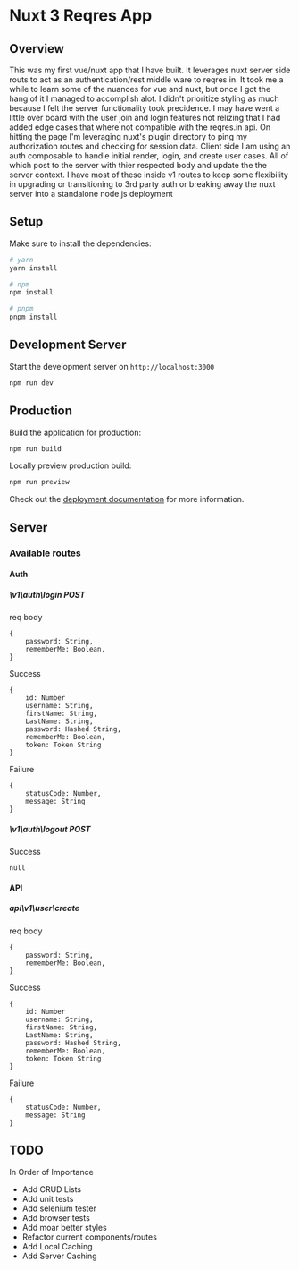 # Nuxt 3 Reqres App

## Overview

This was my first vue/nuxt app that I have built. It leverages nuxt server side routs to act as an authentication/rest middle ware to reqres.in. It took me a while to learn some of the nuances for vue and nuxt, but once I got the hang of it I managed to accomplish alot. I didn't prioritize styling as much because I felt the server functionality took precidence. I may have went a little over board with the user join and login features not relizing that I had added edge cases that where not compatible with the reqres.in api. On hitting the page I'm leveraging nuxt's plugin directory to ping my authorization routes and checking for session data. Client side I am using an auth composable to handle initial render, login, and create user cases. All of which post to the server with thier respected body and update the the server context. I have most of these inside v1 routes to keep some flexibility in upgrading or transitioning to 3rd party auth or breaking away the nuxt server into a standalone node.js deployment

## Setup

Make sure to install the dependencies:

```bash
# yarn
yarn install

# npm
npm install

# pnpm
pnpm install
```

## Development Server

Start the development server on `http://localhost:3000`

```bash
npm run dev
```

## Production

Build the application for production:

```bash
npm run build
```

Locally preview production build:

```bash
npm run preview
```

Check out the [deployment documentation](https://nuxt.com/docs/getting-started/deployment) for more information.

## Server

### Available routes

#### Auth

##### \v1\auth\login POST
req body
```
{
    password: String,
    rememberMe: Boolean,
}
```

Success 
```
{
    id: Number
    username: String,
    firstName: String,
    LastName: String,
    password: Hashed String,
    rememberMe: Boolean,
    token: Token String
}
```
Failure
```
{
    statusCode: Number,
    message: String
}
```
##### \v1\auth\logout POST

Success 
```
null
```

#### API

##### api\v1\user\create

req body
```
{
    password: String,
    rememberMe: Boolean,
}
```

Success 
```
{
    id: Number
    username: String,
    firstName: String,
    LastName: String,
    password: Hashed String,
    rememberMe: Boolean,
    token: Token String
}
```
Failure
```
{
    statusCode: Number,
    message: String
}
```
## TODO

In Order of Importance

- Add CRUD Lists
- Add unit tests
- Add selenium tester
- Add browser tests
- Add moar better styles
- Refactor current components/routes
- Add Local Caching
- Add Server Caching
